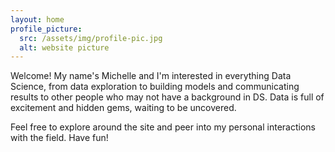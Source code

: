 ```yaml
---
layout: home
profile_picture:
  src: /assets/img/profile-pic.jpg
  alt: website picture
---
```


<p>
  Welcome! My name's Michelle and I'm interested in everything Data Science, from data exploration to building models and communicating results to other people who may not have a background in DS. Data is full of excitement and hidden gems, waiting to be uncovered. 
</p>

<p>
  Feel free to explore around the site and peer into my personal interactions with the field. Have fun! 
</p>
